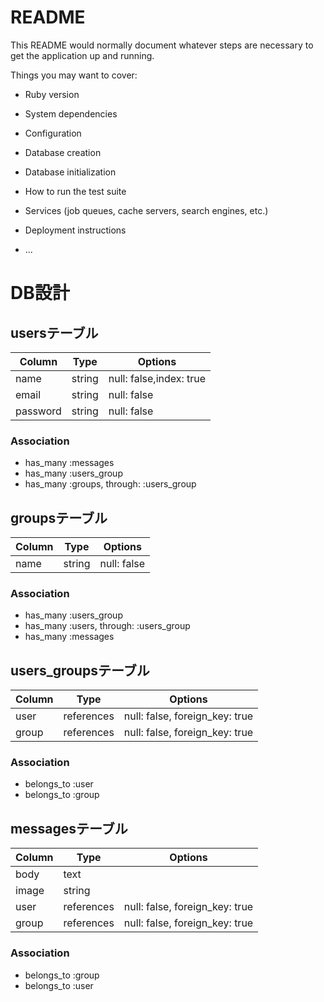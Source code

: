 # README

This README would normally document whatever steps are necessary to get the
application up and running.

Things you may want to cover:

* Ruby version

* System dependencies

* Configuration

* Database creation

* Database initialization

* How to run the test suite

* Services (job queues, cache servers, search engines, etc.)

* Deployment instructions

* ...

#  DB設計
## usersテーブル
|Column|Type|Options|
|------|----|-------|
|name|string|null: false,index: true|
|email|string|null: false|
|password|string|null: false|
### Association
- has_many :messages
- has_many :users_group
- has_many :groups,  through:  :users_group


## groupsテーブル
|Column|Type|Options|
|------|----|-------|
|name|string|null: false|
### Association
- has_many :users_group
- has_many :users,  through:  :users_group
- has_many :messages

## users_groupsテーブル
|Column|Type|Options|
|------|----|-------|
|user|references|null: false, foreign_key: true|
|group|references|null: false, foreign_key: true|
### Association
- belongs_to :user
- belongs_to :group

## messagesテーブル
|Column|Type|Options|
|------|----|-------|
|body|text||
|image|string||
|user|references|null: false, foreign_key: true|
|group|references|null: false, foreign_key: true|
### Association
- belongs_to :group
- belongs_to :user

